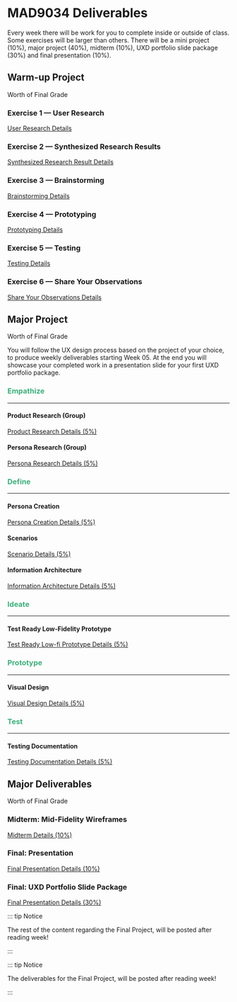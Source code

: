 # MAD9034 Deliverables

Every week there will be work for you to complete inside or outside of class. Some exercises will be larger than others. There will be a mini project (10%), major project (40%), midterm (10%), UXD portfolio slide package (30%) and final presentation (10%).

## Warm-up Project

Worth <Badge type="error" text="10%" /> of Final Grade

### Exercise 1 — User Research

[User Research Details](./miniProject/exercise1.md)

<Badge text="Both Sections: Thursday September 14th @12:00pm (noon)" />

### Exercise 2 — Synthesized Research Results

[Synthesized Research Result Details](./miniProject/exercise2.md)

<Badge text="Both Sections: Sunday September 17th @11:59pm" />

### Exercise 3 — Brainstorming

[Brainstorming Details](./miniProject/exercise3.md)

<Badge text="Both Sections: Thursday September 21st @12:00pm (noon)" />

### Exercise 4 — Prototyping

[Prototyping Details](./miniProject/exercise4.md)

<Badge text="Both Sections: Sunday September 24th @11:59pm" />

### Exercise 5 — Testing

[Testing Details](./miniProject/exercise5.md)

<Badge text="Both Sections: Thursday September 28th @11:59pm" />

### Exercise 6 — Share Your Observations

[Share Your Observations Details](./miniProject/exercise6.md)

<Badge text="Both Sections: Thursday September 28th @11:59pm" />

## Major Project

Worth <Badge type="error" text="40%" /> of Final Grade

You will follow the UX design process based on the project of your choice, to produce weekly deliverables starting Week 05. At the end you will showcase your completed work in a presentation slide for your first UXD portfolio package.

### <span style="color:#3eaf7c">**Empathize**</span>

---

#### Product Research (Group)

[Product Research Details (5%)](./majorProject/part1.md)

<Badge text="Due: Placeholder" />

#### Persona Research (Group)

[Persona Research Details (5%)](./majorProject/part2.md)

<Badge text="Due: Placeholder" />

### <span style="color:#3eaf7c">**Define**</span>

---

#### Persona Creation

[Persona Creation Details (5%)](./majorProject/part3.md)

<Badge text="Due: Placeholder" />

#### Scenarios

[Scenario Details (5%)](./majorProject/part4.md)

<Badge text="Due: Placeholder" />

#### Information Architecture

[Information Architecture Details (5%)](./majorProject/part5.md)

<Badge text="Due: Placeholder" />

### <span style="color:#3eaf7c">**Ideate**</span>

---

#### Test Ready Low-Fidelity Prototype

[Test Ready Low-fi Prototype Details (5%)](./majorProject/part6.md)

<Badge text="Due: Placeholder" />

### <span style="color:#3eaf7c">**Prototype**</span>

---

#### Visual Design

[Visual Design Details (5%)](./majorProject/part7.md)

<Badge text="Due: Placeholder" />

### <span style="color:#3eaf7c">**Test**</span>

---

#### Testing Documentation

[Testing Documentation Details (5%)](./majorProject/part8.md)

<Badge text="Due: Placeholder" />

## Major Deliverables

Worth <Badge type="error" text="50%" /> of Final Grade

### Midterm: Mid-Fidelity Wireframes

[Midterm Details (10%)](./majorDeliverables/midterm.md)

<Badge text="Due: Placeholder" />

### Final: Presentation

[Final Presentation Details (10%)](./majorDeliverables/finalPresentation.md)

<Badge text="Due: Placeholder" />

### Final: UXD Portfolio Slide Package

[Final Presentation Details (30%)](./majorDeliverables/finalSlidePackage.md)

<Badge text="Due: Placeholder" />

::: tip Notice

The rest of the content regarding the Final Project, will be posted after reading week!

:::

::: tip Notice

The deliverables for the Final Project, will be posted after reading week!

:::
